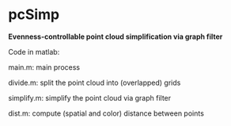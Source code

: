 # pcSimp

**Evenness-controllable point cloud simplification via graph filter**



Code in matlab:

main.m: main process

divide.m: split the point cloud into (overlapped) grids

simplify.m: simplify the point cloud via graph filter

dist.m: compute (spatial and color) distance between points